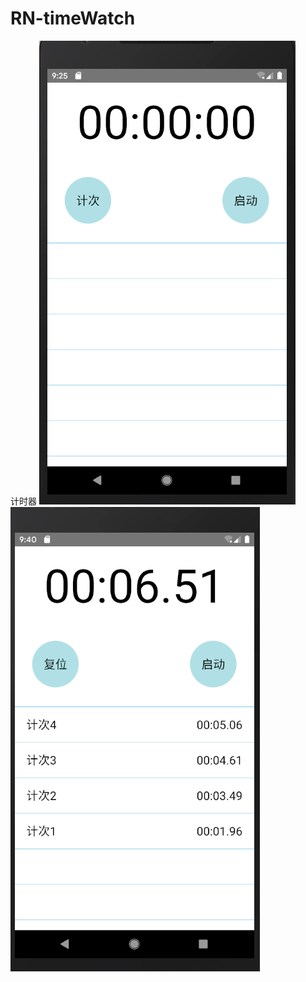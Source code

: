 # RN-timeWatch
计时器
![image](https://github.com/userHuang/RN-timeWatch/blob/master/images/step1.png)
![image](https://github.com/userHuang/RN-timeWatch/blob/master/images/step2.png)